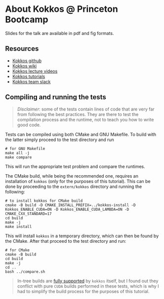 # About Kokkos @ Princeton Bootcamp

Slides for the talk are available in pdf and fig formats.

## Resources

* [Kokkos github](https://github.com/kokkos/kokkos)
* [Kokkos wiki](https://kokkos.github.io/kokkos-core-wiki/)
* [Kokkos lecture videos](https://www.youtube.com/watch?v=rUIcWtFU5qM)
* [Kokkos tutorials](https://github.com/kokkos/kokkos-tutorials)
* [Kokkos team slack](https://kokkosteam.slack.com/)

## Compiling and running the tests

> _Disclaimer_: some of the tests contain lines of code that are very far from following the best practices. They are there to test the compilation process and the runtime, not to teach you how to write good code. 

Tests can be compiled using both CMake and GNU Makefile. To build with the latter simply proceed to the test directory and run 

```shell
# for GNU Makefile
make all -j
make compare
```

This will run the appropriate test problem and compare the runtimes.

The CMake build, while being the recommended one, requires an installation of `kokkos` (only for the purposes of this tutorial). This can be done by proceeding to the `extern/kokkos` directory and running the following:

```shell
# to install kokkos for CMake build
cmake -B build -D CMAKE_INSTALL_PREFIX=../kokkos-install -D Kokkos_ENABLE_CUDA=ON -D Kokkos_ENABLE_CUDA_LAMBDA=ON -D CMAKE_CXX_STANDARD=17
cd build
make -j
make install
```

This will install `kokkos` in a temporary directory, which can then be found by the CMake. After that proceed to the test directory and run:

```shell
# for CMake
cmake -B build
cd build
make -j
cd ..
bash ../compare.sh
```

> In-tree builds are [fully supported](https://kokkos.github.io/kokkos-core-wiki/building.html) by `kokkos` itself, but I found out they conflict with pure `CUDA` builds performed in these tests, which is why I had to simplify the build process for the purposes of this tutorial. 
